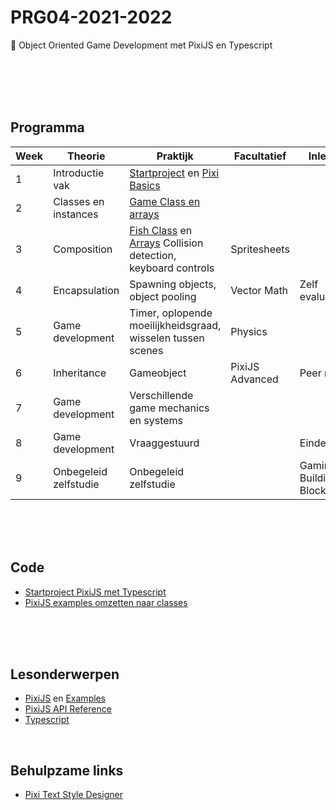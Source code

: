 # PRG04-2021-2022

👾 Object Oriented Game Development met PixiJS en Typescript

<br>
<br>
<br>
<br>

## Programma

| Week | Theorie | Praktijk | Facultatief | Inleveren |
|------|---------|----------|-----------------|------|
| 1 | Introductie vak | [Startproject](./week1/week1-setup.md) en [Pixi Basics](./week1/week1-pixi.md) | |
| 2 | Classes en instances | [Game Class en arrays](./week2/week2-pixi-game.md) | |
| 3 | Composition | [Fish Class](./week3/week3-pixi-oop.md) en [Arrays](./week3/week3-arrays.md) Collision detection, keyboard controls | Spritesheets | |
| 4 | Encapsulation | Spawning objects, object pooling | Vector Math | Zelf evaluatie |
| 5 | Game development | Timer, oplopende moeilijkheidsgraad, wisselen tussen scenes | Physics | |
| 6 | Inheritance | Gameobject | PixiJS Advanced | Peer review |
| 7 | Game development | Verschillende game mechanics en systems | | |
| 8 | Game development | Vraaggestuurd | | Eindevaluatie |
| 9 | Onbegeleid zelfstudie | Onbegeleid zelfstudie | | Gaming Building Block |

<br>
<br>
<br>

## Code 

- [Startproject PixiJS met Typescript](https://github.com/HR-CMGT/PRG04-2021-2022-startproject)
- [PixiJS examples omzetten naar classes](./snippets/pixi-oop.md)

<br>
<br>
<br>

## Lesonderwerpen

- [PixiJS](https://pixijs.com) en [Examples](https://pixijs.io/examples/)
- [PixiJS API Reference](https://api.pixijs.io)
- [Typescript](https://www.typescriptlang.org)

<br>

## Behulpzame links

- [Pixi Text Style Designer](https://pixijs.io/pixi-text-style/#)

